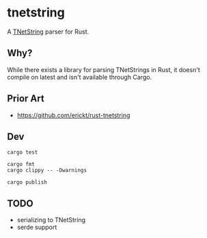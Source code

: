 # tnetstring

A [TNetString](https://tnetstrings.info) parser for Rust.

## Why?

While there exists a library for parsing TNetStrings in Rust, it doesn't
compile on latest and isn't available through Cargo.

## Prior Art

- <https://github.com/erickt/rust-tnetstring>

## Dev

```shell
cargo test

cargo fmt
cargo clippy -- -Dwarnings

cargo publish
```

## TODO

- serializing to TNetString
- serde support
